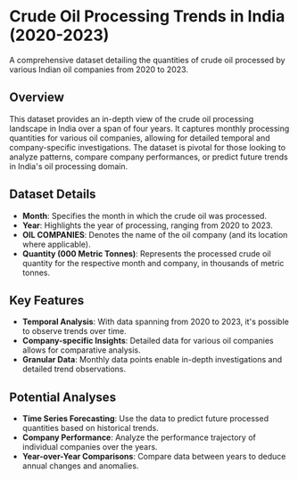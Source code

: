 # Crude Oil Processing Trends in India (2020-2023)

A comprehensive dataset detailing the quantities of crude oil processed by various Indian oil companies from 2020 to 2023.

## Overview

This dataset provides an in-depth view of the crude oil processing landscape in India over a span of four years. It captures monthly processing quantities for various oil companies, allowing for detailed temporal and company-specific investigations. The dataset is pivotal for those looking to analyze patterns, compare company performances, or predict future trends in India's oil processing domain.

## Dataset Details

- **Month**: Specifies the month in which the crude oil was processed.
- **Year**: Highlights the year of processing, ranging from 2020 to 2023.
- **OIL COMPANIES**: Denotes the name of the oil company (and its location where applicable).
- **Quantity (000 Metric Tonnes)**: Represents the processed crude oil quantity for the respective month and company, in thousands of metric tonnes.

## Key Features

- **Temporal Analysis**: With data spanning from 2020 to 2023, it's possible to observe trends over time.
- **Company-specific Insights**: Detailed data for various oil companies allows for comparative analysis.
- **Granular Data**: Monthly data points enable in-depth investigations and detailed trend observations.

## Potential Analyses

- **Time Series Forecasting**: Use the data to predict future processed quantities based on historical trends.
- **Company Performance**: Analyze the performance trajectory of individual companies over the years.
- **Year-over-Year Comparisons**: Compare data between years to deduce annual changes and anomalies.
